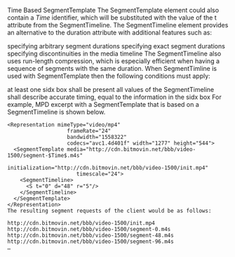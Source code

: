 Time Based SegmentTemplate
The SegmentTemplate element could also contain a $Time$ identifier, which will be substituted with the value of the t attribute from the SegmentTimeline. The SegmentTimeline element provides an alternative to the duration attribute with additional features such as:

specifying arbitrary segment durations
specifying exact segment durations
specifying discontinuities in the media timeline
The SegmentTimeline also uses run-length compression, which is especially efficient when having a sequence of segments with the same duration. When SegmentTimline is used with SegmentTemplate then the following conditions must apply:

at least one sidx box shall be present
all values of the SegmentTimeline shall describe accurate
timing, equal to the information in the sidx box
For example, MPD excerpt with a SegmentTemplate that is based on a SegmentTimeline is shown below.
```
<Representation mimeType="video/mp4"
                   frameRate="24"
                   bandwidth="1558322"
                   codecs="avc1.4d401f" width="1277" height="544">
  <SegmentTemplate media="http://cdn.bitmovin.net/bbb/video-1500/segment-$Time$.m4s"
                      initialization="http://cdn.bitmovin.net/bbb/video-1500/init.mp4"
                      timescale="24">
    <SegmentTimeline>
      <S t="0" d="48" r="5"/>
    </SegmentTimeline>
  </SegmentTemplate>
</Representation>
The resulting segment requests of the client would be as follows:

http://cdn.bitmovin.net/bbb/video-1500/init.mp4
http://cdn.bitmovin.net/bbb/video-1500/segment-0.m4s
http://cdn.bitmovin.net/bbb/video-1500/segment-48.m4s
http://cdn.bitmovin.net/bbb/video-1500/segment-96.m4s
…
```
